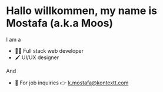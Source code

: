 # Hallo willkommen, my name is Mostafa (a.k.a Moos)
I am a
- 👨‍💻 Full stack web developer
- 🖌 UI/UX designer

And
- 📧 For job inquiries 👉 k.mostafa@kontextt.com

<!---
mostafa-khaldi/mostafa-khaldi is a ✨ special ✨ repository because its `README.md` (this file) appears on your GitHub profile.
You can click the Preview link to take a look at your changes.
--->
